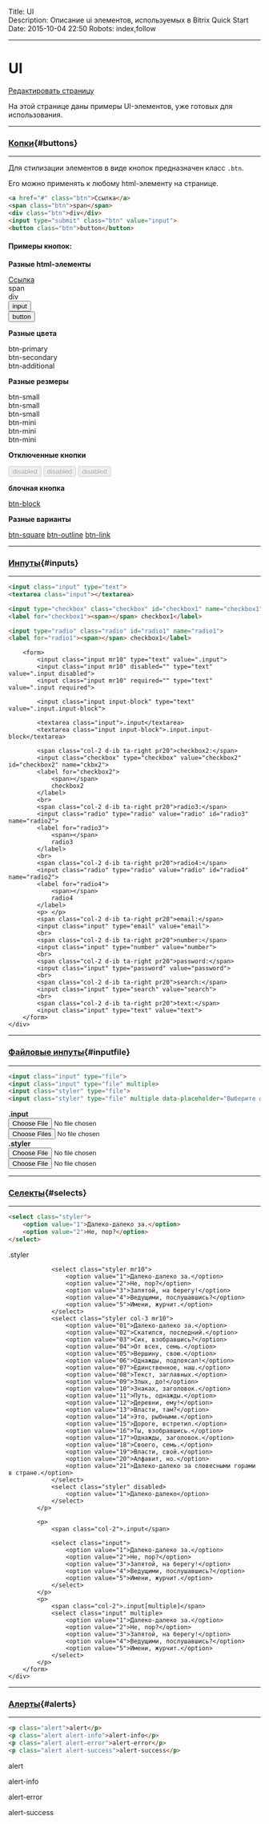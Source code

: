 Title: UI  
Description: Описание ui элементов, используемых в Bitrix Quick Start
Date: 2015-10-04 22:50 
Robots: index,follow

----

# UI
<a href="https://github.com/pafnuty/bqs-site/blob/dev/content/documentation/less/ui.md" class="btn btn-mini" target="_blank">Редактировать страницу</a>


На этой странице даны примеры UI-элементов, уже готовых для использования.

---
### [Копки](#buttons){#buttons}
---

Для стилизации элементов в виде кнопок предназначен класс `.btn`.

Его можно применять к любому html-элементу на странице.
```html
<a href="#" class="btn">Ссылка</a>
<span class="btn">span</span>
<div class="btn">div</div>
<input type="submit" class="btn" value="input">
<button class="btn">button</button>
```

#### Примеры кнопок:

<div class="content">
	<div class="col col-mb-12 mb10">
		<p>
			<b>Разные html-элементы</b>
		</p>
		<div class="fl-l mr10">
			<a href="#" class="btn">Ссылка</a>
		</div>
		<div class="fl-l mr10">
			<span class="btn">span</span>
		</div>
		<div class="fl-l mr10">
			<div class="btn">div</div>
		</div>
		<div class="fl-l mr10">
			<input type="submit" class="btn" value="input">
		</div>
		<div class="fl-l mr10">
			<button class="btn">button</button>
		</div>
	</div>
</div>

<div class="content">
	<div class="col col-mb-12 mb10">
		<p>
			<b>Разные цвета</b>
		</p>
		<div class="btn btn-primary mr10">btn-primary</div>
		<div class="btn btn-secondary mr10">btn-secondary</div>
		<div class="btn btn-additional mr10">btn-additional</div>
	</div>
	<div class="col col-mb-12 mb10">
		<p>
			<b>Разные резмеры</b>
		</p>
		<div class="btn btn-primary btn-small mr10">btn-small</div>
		<div class="btn btn-secondary btn-small mr10">btn-small</div>
		<div class="btn btn-additional btn-small mr10">btn-small</div>
	</div>
	<div class="col col-mb-12 mb10">
		<div class="btn btn-primary btn-mini mr10">btn-mini</div>
		<div class="btn btn-secondary btn-mini mr10">btn-mini</div>
		<div class="btn btn-additional btn-mini mr10">btn-mini</div>
	</div>
	<div class="col col-mb-12 mb10">
		<p>
			<b>Отключенные кнопки</b>
		</p>
		<input class="btn btn-primary mr10" type="button" value="disabled" disabled>
		<input class="btn btn-secondary mr10" type="button" value="disabled" disabled>
		<input class="btn btn-additional mr10" type="button" value="disabled" disabled>
	</div>
	<div class="col col-mb-12 mb10">
		<p>
			<b>блочная кнопка</b>
		</p>
		<a href="#" class="btn btn-block">btn-block</a>
	</div>
	<div class="col col-mb-12 mb10">
		<p>
			<b>Разные варианты</b>
		</p>
		<a href="#" class="btn btn-square mr10">btn-square</a>
		<a href="#" class="btn btn-outline mr10">btn-outline</a>
		<a href="#" class="btn btn-link">btn-link</a>
	</div>
</div>


---
### [Инпуты](#inputs){#inputs}
---

```html
<input class="input" type="text">
<textarea class="input"></textarea>

<input type="checkbox" class="checkbox" id="checkbox1" name="checkbox1">
<label for="checkbox1"><span></span> checkbox1</label>

<input type="radio" class="radio" id="radio1" name="radio1">
<label for="radio1"><span></span> checkbox1</label>
```

<div class="content">
	<div class="col col-mb-12">
	
		<form>
			<input class="input mr10" type="text" value=".input">
			<input class="input mr10" disabled="" type="text" value=".input disabled">
			<input class="input mr10" required="" type="text" value=".input required">
	
			<input class="input input-block" type="text" value=".input.input-block">
	
			<textarea class="input">.input</textarea>
			<textarea class="input input-block">.input.input-block</textarea>
	
			<span class="col-2 d-ib ta-right pr20">checkbox2:</span>
			<input class="checkbox" type="checkbox" value="checkbox2" id="checkbox2" name="ckbx2">
			<label for="checkbox2">
				<span></span>
				checkbox2
			</label>
			<br>
			<span class="col-2 d-ib ta-right pr20">radio3:</span>
			<input class="radio" type="radio" value="radio" id="radio3" name="radio2">
			<label for="radio3">
				<span></span>
				radio3
			</label>
			<br>
			<span class="col-2 d-ib ta-right pr20">radio4:</span>
			<input class="radio" type="radio" value="radio" id="radio4" name="radio2">
			<label for="radio4">
				<span></span>
				radio4
			</label>
			<p> </p>
			<span class="col-2 d-ib ta-right pr20">email:</span>
			<input class="input" type="email" value="email">
			<br>
			<span class="col-2 d-ib ta-right pr20">number:</span>
			<input class="input" type="number" value="number">
			<br>
			<span class="col-2 d-ib ta-right pr20">password:</span>
			<input class="input" type="password" value="password">
			<br>
			<span class="col-2 d-ib ta-right pr20">search:</span>
			<input class="input" type="search" value="search">
			<br>
			<span class="col-2 d-ib ta-right pr20">text:</span>
			<input class="input" type="text" value="text">
		</form>
	</div>
</div>

---
### [Файловые инпуты](#inputfile){#inputfile}
---

```html
<input class="input" type="file">
<input class="input" type="file" multiple>
<input class="styler" type="file">
<input class="styler" type="file" multiple data-placeholder="Выберите файлы">
```
<div class="content">
	<div class="col col-mb-12">
		<form>
			<div class="content">
				<div class="col col-mb-12 col-2">
					<b>.input</b>
				</div>
				<div class="col col-mb-12 col-10">
					<input class="input" type="file">
					<br>
					<input class="input" type="file" multiple>
				</div>
			</div>
			<div class="content">
				<div class="col col-mb-12 col-2">
					<b>.styler</b>
				</div>
				<div class="col col-mb-12 col-10">
					<input class="styler col-4" type="file">
					<br>
					<input class="styler col-4" type="file" multeple>
				</div>
			</div>
		</form>
	</div>
</div>


---
### [Селекты](#selects){#selects}
---

```html
<select class="styler">
	<option value="1">Далеко-далеко за.</option>
	<option value="2">Не, пор?</option>
</select>
```

<div class="content">
	<div class="col col-mb-12">
		<form>
			<p>
				<span class="col-2">.styler</span>
		
				<select class="styler mr10">
					<option value="1">Далеко-далеко за.</option>
					<option value="2">Не, пор?</option>
					<option value="3">Запятой, на берегу!</option>
					<option value="4">Ведущими, послушавшись?</option>
					<option value="5">Имени, журчит.</option>
				</select>
				<select class="styler col-3 mr10">
					<option value="01">Далеко-далеко за.</option>
					<option value="02">Скатился, последний.</option>
					<option value="03">Сих, взобравшись?</option>
					<option value="04">От всех, семь.</option>
					<option value="05">Вершину, свою.</option>
					<option value="06">Однажды, подпоясал!</option>
					<option value="07">Единственное, наш.</option>
					<option value="08">Текст, заглавных.</option>
					<option value="09">Злых, до!</option>
					<option value="10">Знаках, заголовок.</option>
					<option value="11">Путь, однажды.</option>
					<option value="12">Деревни, ему!</option>
					<option value="13">Власти, там?</option>
					<option value="14">Это, рыбными.</option>
					<option value="15">Дороге, встретил.</option>
					<option value="16">Ты, взобравшись.</option>
					<option value="17">Однажды, заголовок.</option>
					<option value="18">Своего, семь.</option>
					<option value="19">Власти, свой.</option>
					<option value="20">Алфавит, но.</option>
					<option value="21">Далеко-далеко за словесными горами в стране.</option>
				</select>
				<select class="styler" disabled>
					<option value="1">Далеко-далеко</option>
				</select>
			</p>
		
			<p>
				<span class="col-2">.input</span>
		
				<select class="input">
					<option value="1">Далеко-далеко за.</option>
					<option value="2">Не, пор?</option>
					<option value="3">Запятой, на берегу!</option>
					<option value="4">Ведущими, послушавшись?</option>
					<option value="5">Имени, журчит.</option>
				</select>
			</p>
			<p>
				<span class="col-2">.input[multiple]</span>
				<select class="input" multiple>
					<option value="1">Далеко-далеко за.</option>
					<option value="2">Не, пор?</option>
					<option value="3">Запятой, на берегу!</option>
					<option value="4">Ведущими, послушавшись?</option>
					<option value="5">Имени, журчит.</option>
				</select>
			</p>
		</form>
	</div>
</div>


---
### [Алерты](#alerts){#alerts}
---

```html
<p class="alert">alert</p>
<p class="alert alert-info">alert-info</p>
<p class="alert alert-error">alert-error</p>
<p class="alert alert-success">alert-success</p>
```

<div class="content">
	<div class="col col-mb-12">
		<p class="alert">alert</p>
		<p class="alert alert-info">alert-info</p>
		<p class="alert alert-error">alert-error</p>
		<p class="alert alert-success">alert-success</p>
	</div>
</div>